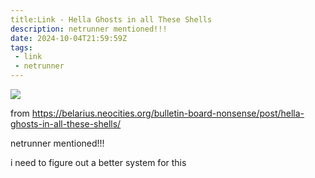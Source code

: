 ```yaml
---
title:Link - Hella Ghosts in all These Shells
description: netrunner mentioned!!!
date: 2024-10-04T21:59:59Z
tags:
 - link
 - netrunner
---
```


![](https://belarius.neocities.org/bulletin-board-nonsense/media/posts/36/gallery/BulletinBoardNonsense-628.jpg)

from <https://belarius.neocities.org/bulletin-board-nonsense/post/hella-ghosts-in-all-these-shells/>

netrunner mentioned!!!

i need to figure out a better system for this